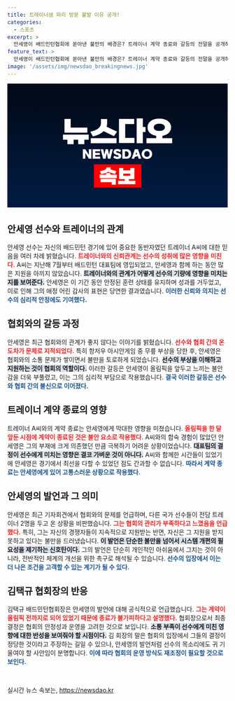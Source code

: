 ```yaml
---
title: 트레이너샘 파리 방문 불발 이유 공개!
categories:
  - 스포츠
excerpt: >
  안세영이 배드민턴협회에 쏟아낸 불만의 배경은? 트레이너 계약 종료와 갈등의 전말을 공개하며, 올림픽 동행은 나에게 중요했다는 진심을 드러냈다. 클릭으로 그 뜨거운 이야기를 확인하세요!
feature_text: >
  안세영이 배드민턴협회에 쏟아낸 불만의 배경은? 트레이너 계약 종료와 갈등의 전말을 공개하며, 올림픽 동행은 나에게 중요했다는 진심을 드러냈다. 클릭으로 그 뜨거운 이야기를 확인하세요!
image: '/assets/img/newsdao_breakingnews.jpg'
---
```


<p><img src="/assets/img/newsdao_breakingnews.jpg" alt="ontimetimes 속보" /></p>

<h2 data-ke-size="size26">안세영 선수와 트레이너의 관계</h2>

<p>안세영 선수는 자신의 배드민턴 경기에 있어 중요한 동반자였던 트레이너 A씨에 대한 믿음을 여러 차례 밝혔습니다. <b><span style="color: #ee2323;">트레이너와의 신뢰관계는 선수의 성취에 많은 영향을 미친다.</span></b> A씨는 지난해 7월부터 배드민턴 대표팀에 영입되었고, 안세영과 함께 하는 동안 많은 지원을 아끼지 않았습니다. <b><span style="background-color: #21538527;">트레이너와의 관계가 어떻게 선수의 기량에 영향을 미치는지를 보여준다.</span></b> 안세영은 이 기간 동안 안정된 훈련 상태를 유지하며 성과를 거두었고, 이로 인해 그의 애정 어린 감사의 표현은 당연한 결과였습니다. <b><span style="color: #1a5490;">이러한 신뢰와 의지는 선수의 심리적 안정에도 기여했다.</span></b></p>

<h2 data-ke-size="size26">협회와의 갈등 과정</h2>

<p>안세영은 최근 협회와의 관계가 좋지 않다는 이야기를 밝혔습니다. <b><span style="color: #ee2323;">선수와 협회 간의 온도차가 문제로 지적되었다.</span></b> 특히 항저우 아시안게임 중 무릎 부상을 당한 후, 안세영은 협회와의 소통 문제가 쌓이면서 불만을 토로하게 되었습니다. <b><span style="background-color: #21538527;">선수의 부상을 이해하고 지원하는 것이 협회의 역할이다.</span></b> 이러한 갈등은 안세영이 올림픽을 앞두고 느끼는 불안감을 더욱 부풀렸고, 이는 그의 심리적 부담으로 작용했습니다. <b><span style="color: #1a5490;">결국 이러한 갈등은 선수와 협회 간의 불신으로 이어졌다.</span></b></p>

<h2 data-ke-size="size26">트레이너 계약 종료의 영향</h2>

<p>트레이너 A씨와의 계약 종료는 안세영에게 막대한 영향을 미쳤습니다. <b><span style="color: #ee2323;">올림픽을 한 달 앞둔 시점에 계약이 종료된 것은 불안 요소로 작용했다.</span></b> A씨와의 합숙 경험이 많았던 안세영은 그의 부재에 크게 의존했던 만큼 극복하기 어려운 상황이었습니다. <b><span style="background-color: #21538527;">대표팀의 결정이 선수에게 미치는 영향은 결코 가벼운 것이 아니다.</span></b> A씨와 함께한 시간들이 있었기에 안세영은 경기에서 최선을 다할 수 있었던 점도 간과할 수 없습니다. <b><span style="color: #1a5490;">따라서 계약 종료는 안세영에게 있어 고통스러운 상황으로 작용했다.</span></b></p>

<h2 data-ke-size="size26">안세영의 발언과 그 의미</h2>

<p>안세영은 최근 기자회견에서 협회와의 문제를 언급하며, 다른 국가 선수들이 전담 트레이너 2명을 두고 온 상황을 비판했습니다. <b><span style="color: #ee2323;">그는 협회의 관리가 부족하다고 느꼈음을 언급했다.</span></b> 특히, 그는 자신의 경쟁자들이 지속적으로 지원받는 반면, 자신은 그 지원을 받지 못하고 있다는 불만을 드러냈습니다. <b><span style="background-color: #21538527;">이 발언은 단순한 불만을 넘어서 시스템 개편의 필요성을 제기하는 신호탄이다.</span></b> 그의 발언은 단순히 개인적인 아쉬움에서 그치는 것이 아니라, 전반적인 체계의 개선을 위한 촉구로 해석될 수 있습니다. <b><span style="color: #1a5490;">선수의 입장에서 이는 더 나은 조건을 고객할 수 있는 계기가 될 수 있다.</span></b></p>

<h2 data-ke-size="size26">김택규 협회장의 반응</h2>

<p>김택규 배드민턴협회장은 안세영의 발언에 대해 공식적으로 언급했습니다. <b><span style="color: #ee2323;">그는 계약이 올림픽 전까지로 되어 있었기 때문에 종료가 불가피하다고 설명했다.</span></b> 협회장으로서 최종 결정은 협회의 안정성과 운영을 고려한 것으로 보입니다. <b><span style="background-color: #21538527;">소통 부족이 선수에게 미친 영향에 대한 반성을 보여줘야 할 시점이다.</span></b> 김 회장의 말은 협회의 입장에서 그들의 결정이 정당한 것이라고 주장하는 길일 수 있으나, 안세영의 발언처럼 선수의 목소리에도 귀 기울여야 할 사안임이 분명합니다. <b><span style="color: #1a5490;">이에 따라 협회의 운영 방식도 재조정이 필요할 것으로 보인다.</span></b></p>

<p data-ke-size="size16">&nbsp;</p>
실시간 뉴스 속보는, <a href="https://newsdao.kr" rel="dofollow">https://newsdao.kr</a>


